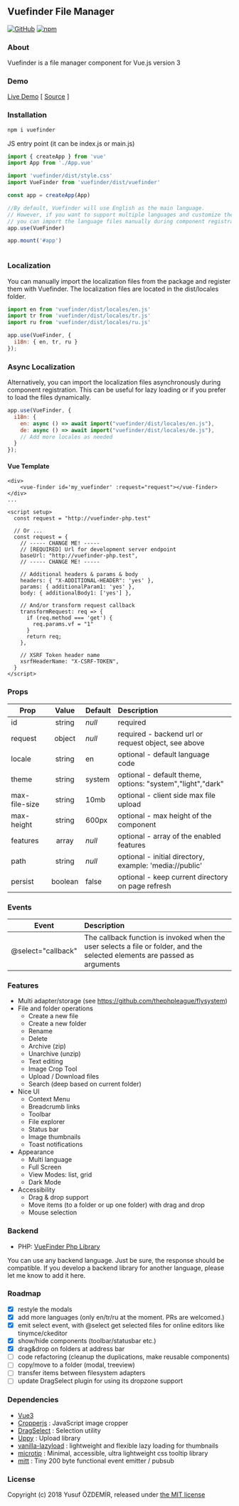 ## Vuefinder File Manager

[![GitHub](https://img.shields.io/github/license/n1crack/vuefinder)](https://github.com/n1crack/vuefinder/blob/master/LICENSE) 
[![npm](https://img.shields.io/npm/v/vuefinder)](https://www.npmjs.com/package/vuefinder)


### About
Vuefinder is a file manager component for Vue.js version 3

### Demo
[Live Demo](https://vuefinder.ozdemir.be/) [ [Source](https://github.com/n1crack/vuefinder.ozdemir.be) ]

### Installation


```bash
npm i vuefinder
```

JS entry point (it can be index.js or main.js)
```js
import { createApp } from 'vue'
import App from './App.vue'

import 'vuefinder/dist/style.css'
import VueFinder from 'vuefinder/dist/vuefinder'

const app = createApp(App)

//By default, Vuefinder will use English as the main language. 
// However, if you want to support multiple languages and customize the localization, 
// you can import the language files manually during component registration.
app.use(VueFinder)

app.mount('#app')
 
```
### Localization
You can manually import the localization files from the package and register them with Vuefinder. The localization files are located in the dist/locales folder.

```js
import en from 'vuefinder/dist/locales/en.js'
import tr from 'vuefinder/dist/locales/tr.js'
import ru from 'vuefinder/dist/locales/ru.js'

app.use(VueFinder, {
  i18n: { en, tr, ru }
});
```

### Async Localization
Alternatively, you can import the localization files asynchronously during component registration. This can be useful for lazy loading or if you prefer to load the files dynamically.

```js
app.use(VueFinder, {
  i18n: {
    en: async () => await import("vuefinder/dist/locales/en.js"),
    de: async () => await import("vuefinder/dist/locales/de.js"),
    // Add more locales as needed
  }
});
```

#### Vue Template

```vue 
<div>
    <vue-finder id='my_vuefinder' :request="request"></vue-finder>
</div>
...

<script setup>
  const request = "http://vuefinder-php.test"
  
  // Or ...
  const request = {
    // ----- CHANGE ME! -----
    // [REQUIRED] Url for development server endpoint
    baseUrl: "http://vuefinder-php.test",
    // ----- CHANGE ME! -----

    // Additional headers & params & body
    headers: { "X-ADDITIONAL-HEADER": 'yes' },
    params: { additionalParam1: 'yes' },
    body: { additionalBody1: ['yes'] },

    // And/or transform request callback
    transformRequest: req => {
      if (req.method === 'get') {
        req.params.vf = "1"
      }
      return req;
    },

    // XSRF Token header name
    xsrfHeaderName: "X-CSRF-TOKEN",
  }
</script>
```

### Props

| Prop          |  Value  | Default | Description                                                |
|---------------|:-------:|---------|:-----------------------------------------------------------|
| id            | string  | _null_  | required                                                   |
| request       | object  | _null_  | required - backend url or request object, see above        |
| locale        | string  | en      | optional - default language code                           |
| theme         | string  | system  | optional - default theme, options: "system","light","dark" |
| max-file-size | string  | 10mb    | optional - client side max file upload                     |
| max-height    | string  | 600px   | optional - max height of the component                     |
| features      |  array  | _null_  | optional - array of the enabled features                   |
| path          | string  | _null_  | optional - initial directory, example: 'media://public'    |
| persist       | boolean | false   | optional - keep current directory on page refresh          |


### Events
| Event              | Description                                                                                                                |
|--------------------|:---------------------------------------------------------------------------------------------------------------------------|
| @select="callback" | The callback function is invoked when the user selects a file or folder, and the selected elements are passed as arguments |

### Features 
- Multi adapter/storage (see https://github.com/thephpleague/flysystem)
- File and folder operations
  - Create a new file
  - Create a new folder
  - Rename
  - Delete
  - Archive (zip)
  - Unarchive (unzip)
  - Text editing
  - Image Crop Tool
  - Upload / Download files
  - Search (deep based on current folder)
- Nice UI
  - Context Menu
  - Breadcrumb links
  - Toolbar
  - File explorer
  - Status bar
  - Image thumbnails
  - Toast notifications
- Appearance
  - Multi language
  - Full Screen
  - View Modes: list, grid
  - Dark Mode
- Accessibility
  - Drag & drop support
  - Move items (to a folder or up one folder) with drag and drop
  - Mouse selection

### Backend
- PHP: [VueFinder Php Library](https://github.com/n1crack/vuefinder-php)

You can use any backend language. Just be sure, the response should be compatible.
If you develop a backend library for another language, please let me know to add it here.

### Roadmap
- [x] restyle the modals
- [x] add more languages (only en/tr/ru at the moment. PRs are welcomed.)
- [x] emit select event, with @select get selected files for online editors like tinymce/ckeditor
- [x] show/hide components (toolbar/statusbar etc.)
- [x] drag&drop on folders at address bar
- [ ] code refactoring (cleanup the duplications, make reusable components)
- [ ] copy/move to a folder (modal, treeview)
- [ ] transfer items between filesystem adapters
- [ ] update DragSelect plugin for using its dropzone support

### Dependencies
 - [Vue3](https://vuejs.org/)
 - [Cropperjs](https://github.com/fengyuanchen/cropperjs)  : JavaScript image cropper
 - [DragSelect](https://github.com/ThibaultJanBeyer/DragSelect/) : Selection utility
 - [Uppy](https://github.com/transloadit/uppy) : Upload library
 - [vanilla-lazyload](https://github.com/verlok/vanilla-lazyload) : lightweight and flexible lazy loading for thumbnails
 - [microtip](https://github.com/ghosh/microtip) : Minimal, accessible, ultra lightweight css tooltip library
 - [mitt](https://github.com/developit/mitt) : Tiny 200 byte functional event emitter / pubsub

### License
Copyright (c) 2018 Yusuf ÖZDEMİR, released under [the MIT license](LICENSE)
